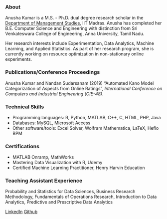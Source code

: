
### About
Anusha Kumar is a M.S. - Ph.D. dual degree research scholar in the [Department of Management Studies](https://doms.iitm.ac.in/), IIT Madras. Anusha has completed her B.E. Computer Science and Engineering with distinction from Sri Venkateswara College of Engineering, Anna University, Tamil Nadu. 

Her research interests include Experimentation, Data Analytics, Machine Learning, and Applied Statistics. As part of her research program, she is currently working on resource optimization in non-stationary online experiments.

### Publications/Conference Proceedings
Anusha Kumar and Nandan Sudarsanam (2019) “Automated Kano Model Categorization of Aspects from Online Ratings”, _International Conference on Computers and Industrial Engineering (CIE-48)_.

### Technical Skills
- Programming languages: R, Python, MATLAB, C++, C, HTML, PHP, Java
- Databases: MySQL, Microsoft Access
- Other software/tools: Excel Solver, Wolfram Mathematica, LaTeX, Heflo BPM

### Certifications
- MATLAB Onramp, MathWorks
- Mastering Data Visualization with R, Udemy
- Certified Machine Learning Practitioner, Henry Harvin Education

### Teaching Assistant Experience
Probability and Statistics for Data Sciences, Business Research Methodology, Fundamentals of Operations Research, Introduction to Data Analytics, Predictive and Prescriptive Data Analytics

[LinkedIn](https://linkedin.com/in/anusha-kumar-180497140)
[Github](https://github.com/Anusha-Kumar)


